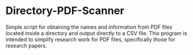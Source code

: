 # Directory-PDF-Scanner
Simple script for obtaining the names and information from PDF files located inside a directory and output directly to a CSV file. This program is intended to simplify research work for PDF files, specifically those for research papers.
